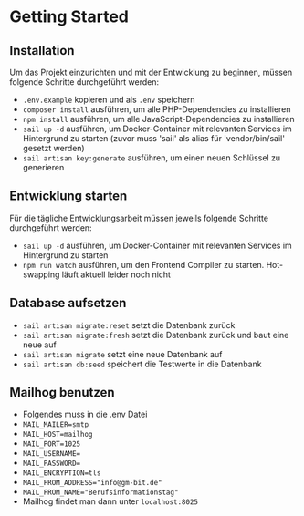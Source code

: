 # Getting Started

## Installation

Um das Projekt einzurichten und mit der Entwicklung zu beginnen, müssen folgende Schritte durchgeführt werden:

* `.env.example` kopieren und als `.env` speichern
* `composer install` ausführen, um alle PHP-Dependencies zu installieren
* `npm install` ausführen, um alle JavaScript-Dependencies zu installieren
* `sail up -d` ausführen, um Docker-Container mit relevanten Services im Hintergrund zu starten (zuvor muss 'sail' als
  alias für 'vendor/bin/sail' gesetzt werden)
* `sail artisan key:generate` ausführen, um einen neuen Schlüssel zu generieren

## Entwicklung starten

Für die tägliche Entwicklungsarbeit müssen jeweils folgende Schritte durchgeführt werden:

* `sail up -d` ausführen, um Docker-Container mit relevanten Services im Hintergrund zu starten
* `npm run watch` ausführen, um den Frontend Compiler zu starten. Hot-swapping läuft aktuell leider noch nicht

## Database aufsetzen
* `sail artisan migrate:reset` setzt die Datenbank zurück
* `sail artisan migrate:fresh` setzt die Datenbank zurück und baut eine neue auf
* `sail artisan migrate` setzt eine neue Datenbank auf
* `sail artisan db:seed` speichert die Testwerte in die Datenbank

## Mailhog benutzen
* Folgendes muss in die .env Datei 
* `MAIL_MAILER=smtp`
* `MAIL_HOST=mailhog`
* `MAIL_PORT=1025`
* `MAIL_USERNAME=`
* `MAIL_PASSWORD=`
* `MAIL_ENCRYPTION=tls`
* `MAIL_FROM_ADDRESS="info@gm-bit.de"`
* `MAIL_FROM_NAME="Berufsinformationstag"`
* Mailhog findet man dann unter `localhost:8025`
